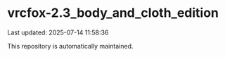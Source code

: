 # vrcfox-2.3_body_and_cloth_edition

Last updated: 2025-07-14 11:58:36

This repository is automatically maintained.
